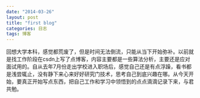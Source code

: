 ```yaml
---
date: "2014-03-26"
layout: post
title: "first blog"
categories: 日志
tags: 博客
---
```

回想大学本科，感觉都荒废了，但是时间无法倒流，只能从当下开始弥补。以前就是找工作阶段在csdn上写了点博客，内容主要都是一些算法分析，主要还是应对面试用的。自从去年7月份走出学校进入职场后，感觉自己还是有点浮躁，看书都是浅尝辄止，没有静下来心来好好研究门技术，思考自己到底兴趣在哪。从今天开始，要真正开始写点东西，把自己工作和学习中领悟到的点点滴滴记录下来，与君共勉。